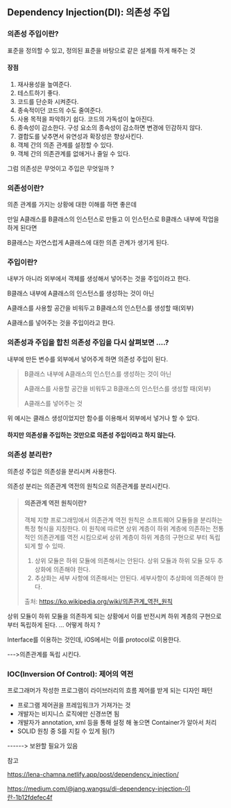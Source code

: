 ## Dependency Injection(DI): 의존성 주입

### 의존성 주입이란? 

표준을 정의할 수 있고, 정의된 표준을 바탕으로 같은 설계를 하게 해주는 것 

#### 장점 

1. 재사용성을 높여준다.
2. 테스트하기 좋다.
3. 코드를 단순화 시켜준다.
4. 종속적이던 코드의 수도 줄여준다.
5. 사용 목적을 파악하기 쉽다. 코드의 가독성이 높아진다. 
6. 종속성이 감소한다. 구성 요소의 종속성이 감소하면 변경에 민감하지 않다. 
7. 결합도를 낮추면서 유연성과 확장성은 향상사킨다.
8. 객체 간의 의존 관계를 설정할 수 있다. 
9. 객체 간의 의존관계를 없애거나 줄일 수 있다. 



그럼 의존성은 무엇이고 주입은 무엇일까 ?



### 의존성이란?

의존 관계를 가지는 상황에 대한 이해를 하면 좋은데 

만일 A클래스를 B클래스의 인스턴스로 만들고 이 인스턴스로 B클래스 내부에 작업을 하게 된다면 

B클래스는 자연스럽게 A클래스에 대한 의존 관계가 생기게 된다. 



### 주입이란?

내부가 아니라 외부에서 객체를 생성해서 넣어주는 것을 주입이라고 한다. 

B클래스 내부에 A클래스의 인스턴스를 생성하는 것이 아닌 

A클래스를 사용할 공간을 비워두고 B클래스의 인스턴스를 생성할 때(외부)

A클래스를 넣어주는 것을 주입이라고 한다.



### 의존성과 주입을 합친 의존성 주입을 다시 살펴보면 ....?

내부에 만든 변수를 외부에서 넣어주게 하면 의존성 주입이 된다. 

> B클래스 내부에 A클래스의 인스턴스를 생성하는 것이 아닌
>
> A클래스를 사용할 공간을 비워두고 B클래스의 인스턴스를 생성할 때(외부)
>
> A클래스를 넣어주는 것

 위 예시는 클래스 생성이었지만 함수를 이용해서 외부에서 넣거나 할 수 있다.

#### 하지만 의존성을 주입하는 것만으로 의존성 주입이라고 하지 않는다.



### 의존성 분리란?

의존성 주입은 의존성을 분리시켜 사용한다. 

의존성 분리는 의존관계 역전의 원칙으로 의존관계를 분리시킨다. 

> #### 의존관계 역전 원칙이란?
>
> 객체 지향 프로그래밍에서 의존관계 역전 원칙은 소프트웨어 모듈들을 분리하는 특정 형식을 지칭한다. 이 원칙에 따르면 상위 계층이 하위 계층에 의존하는 전통적인 의존관계를 역전 시킴으로써 상위 계층이 하위 계층의 구현으로 부터 독립되게 할 수 있따. 
>
> 1. 상위 모듈은 하위 모듈에 의존해서는 안된다. 상위 모듈과 하위 모듈 모두 추상화에 의존해야 한다. 
> 2. 추상화는 세부 사항에 의존해서는 안된다. 세부사항이 추상화에 의존해야 한다. 
>
> 출처: https://ko.wikipedia.org/wiki/의존관계_역전_원칙

상위 모듈이 하위 모듈을 의존하게 되는 상황에서 이를 반전시켜 하위 계층의 구현으로 부터 독립하게 된다. ... 어떻게 하지 ? 

Interface를 이용하는 것인데, iOS에서는 이를 protocol로 이용한다. 

--->의존관계를 독립 시킨다. 



### IOC(Inversion Of Control): 제어의 역전 

프로그래머가 작성한 프로그램이 라이브러리의 흐름 제어를 받게 되는 디자인 패턴 

+ 프로그램 제어권을 프레임워크가 가져가는 것
+ 개발자는 비지니스 로직에만 신경쓰면 됨 
+ 개발자가 annotation, xml 등을 통해 설정 해 놓으면 Container가 알아서 처리
+ SOLID 원칭 중 S를 지킬 수 있게 됨(?)

------> 보완할 필요가 있음





참고

https://lena-chamna.netlify.app/post/dependency_injection/

https://medium.com/@jang.wangsu/di-dependency-injection-이란-1b12fdefec4f
